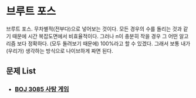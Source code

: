 # 브루트 포스

브루트 포스. 무차별적(전부다)으로 넣어보는 것이다. 모든 경우의 수를 돌리는 것과 같기 때문에 시간 복잡도면에서 비효율적이다. 그러나 n이 충분히 작을 경우 그 어떤 알고리즘 보다 정확하다. (모두 돌려보기 때문에) 100%라고 할 수 있겠다. 그래서 보통 내가(우리가) 생각하는 방식으로 나이브하게 짜면 된다.



## 문제 List

- ### [BOJ 3085 사탕 게임](https://github.com/jungtaeyong/alstudy2/blob/ty/브루트%20포스/baekjoon%203085%20사탕게임.md)

